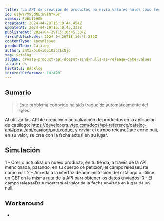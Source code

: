 ```yaml
---
title: 'La API de creación de productos no envía valores nulos como fecha de lanzamiento.'
id: 6IjwYVm9SdNEtW9aNYkSrj
status: PUBLISHED
createdAt: 2024-04-29T15:10:44.454Z
updatedAt: 2024-04-29T15:10:45.337Z
publishedAt: 2024-04-29T15:10:45.337Z
firstPublishedAt: 2024-04-29T15:10:45.337Z
contentType: knownIssue
productTeam: Catalog
author: 2mXZkbi0oi061KicTExNjo
tag: Catalog
slugEN: create-product-api-doesnt-send-nulls-as-release-date-values
locale: es
kiStatus: Backlog
internalReference: 1024207
---
```


## Sumario

>ℹ️ Este problema conocido ha sido traducido automáticamente del inglés.


Al utilizar las API de creación o actualización de productos en la aplicación de catálogo: https://developers.vtex.com/docs/api-reference/catalog-api#post-/api/catalog/pvt/product y enviar el campo releaseDate como null, en su valor, se crea con la fecha actual en su lugar.


##

## Simulación


1 - Crea o actualiza un nuevo producto, en tu tienda, a través de la API mencionada, pasando, en su cuerpo de petición, el campo releaseDate como null.
2 - Acceda a la interfaz de administración del catálogo o utilice un GET en la misma ruta de la API para obtener los datos enviados.
3 - El campo releaseDate mostrará el valor de la fecha enviada en lugar de un null.



## Workaround


-





